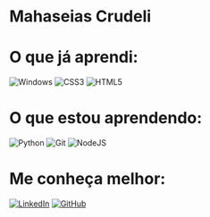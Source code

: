 # Mahaseias Crudeli

# O que já aprendi:
![Windows](https://img.shields.io/badge/Windows-000?style=for-the-badge&logo=windows&logoColor=2CA5E0) ![CSS3](https://img.shields.io/badge/CSS3-1572B6?style=for-the-badge&logo=css3&logoColor=white) ![HTML5](https://img.shields.io/badge/HTML5-E34F26?style=for-the-badge&logo=html5&logoColor=white)

# O que estou aprendendo:
![Python](https://img.shields.io/badge/python-3670A0?style=for-the-badge&logo=python&logoColor=ffdd54) ![Git](https://img.shields.io/badge/GIT-E44C30?style=for-the-badge&logo=git&logoColor=white) ![NodeJS](https://img.shields.io/badge/node.js-6DA55F?style=for-the-badge&logo=node.js&logoColor=white)

# Me conheça melhor:
[![LinkedIn](https://img.shields.io/badge/LinkedIn-0077B5?style=for-the-badge&logo=linkedin&logoColor=white)](https://www.linkedin.com/in/SEUUSERNAME/) [![GitHub](https://img.shields.io/badge/GitHub-100000?style=for-the-badge&logo=github&logoColor=white)](https://github.com/SEUUSERNAME)



